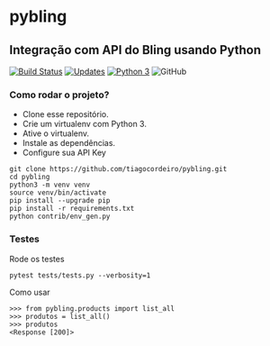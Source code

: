 # pybling
## Integração com API do Bling usando Python
[![Build Status](https://travis-ci.org/tiagocordeiro/pybling.svg?branch=master)](https://travis-ci.org/tiagocordeiro/pybling)
[![Updates](https://pyup.io/repos/github/tiagocordeiro/pybling/shield.svg)](https://pyup.io/repos/github/tiagocordeiro/pybling/)
[![Python 3](https://pyup.io/repos/github/tiagocordeiro/pybling/python-3-shield.svg)](https://pyup.io/repos/github/tiagocordeiro/pybling/)
![GitHub](https://img.shields.io/github/license/mashape/apistatus.svg)

### Como rodar o projeto?

* Clone esse repositório.
* Crie um virtualenv com Python 3.
* Ative o virtualenv.
* Instale as dependências.
* Configure sua API Key


```
git clone https://github.com/tiagocordeiro/pybling.git
cd pybling
python3 -m venv venv
source venv/bin/activate
pip install --upgrade pip
pip install -r requirements.txt
python contrib/env_gen.py
```


### Testes

Rode os testes
```
pytest tests/tests.py --verbosity=1 
```

Como usar
```
>>> from pybling.products import list_all
>>> produtos = list_all()
>>> produtos
<Response [200]>

```

